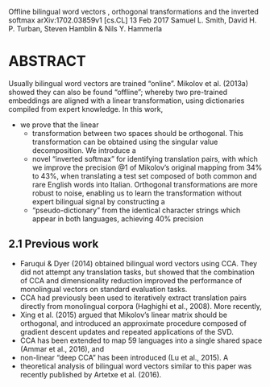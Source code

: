 Offline bilingual word vectors , orthogonal transformations and the inverted softmax
arXiv:1702.03859v1 [cs.CL] 13 Feb 2017
Samuel L. Smith, David H. P. Turban, Steven Hamblin & Nils Y. Hammerla

# ABSTRACT

Usually bilingual word vectors are trained “online”. Mikolov et al. (2013a)
showed they can also be found “offline”; whereby two pre-trained embeddings are
aligned with a linear transformation, using dictionaries compiled from expert
knowledge. In this work, 
* we prove that the linear 
  * transformation between two spaces should be orthogonal. This transformation
    can be obtained using the singular value decomposition. We introduce a
  * novel “inverted softmax” for identifying translation pairs, with which we
    improve the precision @1 of Mikolov’s original mapping from 34% to 43%,
    when translating a test set composed of both common and rare English words
    into Italian. Orthogonal transformations are more robust to noise, enabling
    us to learn the transformation without expert bilingual signal by
    constructing a 
  * “pseudo-dictionary” from the identical character strings which appear in
    both languages, achieving 40% precision

## 2.1 Previous work

* Faruqui & Dyer (2014) obtained bilingual word vectors using CCA. They did not
  attempt any translation tasks, but showed that the combination of CCA and
  dimensionality reduction improved the performance of monolingual vectors on
  standard evaluation tasks. 
* CCA had previously been used to iteratively extract translation pairs
  directly from monolingual corpora (Haghighi et al., 2008). More recently,
* Xing et al. (2015) argued that Mikolov’s linear matrix should be orthogonal,
  and introduced an approximate procedure composed of gradient descent updates
  and repeated applications of the SVD.  
* CCA has been extended to map 59 languages into a single shared space (Ammar
  et al., 2016), and 
* non-linear “deep CCA” has been introduced (Lu et al., 2015). A 
* theoretical analysis of bilingual word vectors similar to this paper was
  recently published by Artetxe et al.  (2016).
